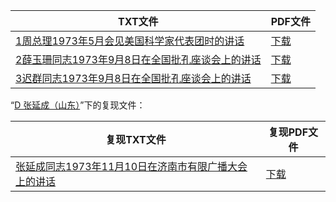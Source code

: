 | TXT文件 | PDF文件 |
| ------- | ------- |
| [1周总理1973年5月会见美国科学家代表团时的讲话](1%E5%91%A8%E6%80%BB%E7%90%861973%E5%B9%B45%E6%9C%88%E4%BC%9A%E8%A7%81%E7%BE%8E%E5%9B%BD%E7%A7%91%E5%AD%A6%E5%AE%B6%E4%BB%A3%E8%A1%A8%E5%9B%A2%E6%97%B6%E7%9A%84%E8%AE%B2%E8%AF%9D.txt) | [下载](1%E5%91%A8%E6%80%BB%E7%90%861973%E5%B9%B45%E6%9C%88%E4%BC%9A%E8%A7%81%E7%BE%8E%E5%9B%BD%E7%A7%91%E5%AD%A6%E5%AE%B6%E4%BB%A3%E8%A1%A8%E5%9B%A2%E6%97%B6%E7%9A%84%E8%AE%B2%E8%AF%9D.pdf) |
| [2薛玉珊同志1973年9月8日在全国批孔座谈会上的讲话](2%E8%96%9B%E7%8E%89%E7%8F%8A%E5%90%8C%E5%BF%971973%E5%B9%B49%E6%9C%888%E6%97%A5%E5%9C%A8%E5%85%A8%E5%9B%BD%E6%89%B9%E5%AD%94%E5%BA%A7%E8%B0%88%E4%BC%9A%E4%B8%8A%E7%9A%84%E8%AE%B2%E8%AF%9D.txt) | [下载](2%E8%96%9B%E7%8E%89%E7%8F%8A%E5%90%8C%E5%BF%971973%E5%B9%B49%E6%9C%888%E6%97%A5%E5%9C%A8%E5%85%A8%E5%9B%BD%E6%89%B9%E5%AD%94%E5%BA%A7%E8%B0%88%E4%BC%9A%E4%B8%8A%E7%9A%84%E8%AE%B2%E8%AF%9D.pdf) |
| [3迟群同志1973年9月8日在全国批孔座谈会上的讲话](3%E8%BF%9F%E7%BE%A4%E5%90%8C%E5%BF%971973%E5%B9%B49%E6%9C%888%E6%97%A5%E5%9C%A8%E5%85%A8%E5%9B%BD%E6%89%B9%E5%AD%94%E5%BA%A7%E8%B0%88%E4%BC%9A%E4%B8%8A%E7%9A%84%E8%AE%B2%E8%AF%9D.txt) | [下载](3%E8%BF%9F%E7%BE%A4%E5%90%8C%E5%BF%971973%E5%B9%B49%E6%9C%888%E6%97%A5%E5%9C%A8%E5%85%A8%E5%9B%BD%E6%89%B9%E5%AD%94%E5%BA%A7%E8%B0%88%E4%BC%9A%E4%B8%8A%E7%9A%84%E8%AE%B2%E8%AF%9D.pdf) |

“[D 张延成（山东）](../D%20%E5%BC%A0%E5%BB%B6%E6%88%90%EF%BC%88%E5%B1%B1%E4%B8%9C%EF%BC%89)”下的复现文件：

| 复现TXT文件 | 复现PDF文件 |
| ------- | ------- |
| [张延成同志1973年11月10日在济南市有限广播大会上的讲话](../D%20%E5%BC%A0%E5%BB%B6%E6%88%90%EF%BC%88%E5%B1%B1%E4%B8%9C%EF%BC%89/%E5%BC%A0%E5%BB%B6%E6%88%90%E5%90%8C%E5%BF%971973%E5%B9%B411%E6%9C%8810%E6%97%A5%E5%9C%A8%E6%B5%8E%E5%8D%97%E5%B8%82%E6%9C%89%E9%99%90%E5%B9%BF%E6%92%AD%E5%A4%A7%E4%BC%9A%E4%B8%8A%E7%9A%84%E8%AE%B2%E8%AF%9D.txt) | [下载](../D%20%E5%BC%A0%E5%BB%B6%E6%88%90%EF%BC%88%E5%B1%B1%E4%B8%9C%EF%BC%89/%E5%BC%A0%E5%BB%B6%E6%88%90%E5%90%8C%E5%BF%971973%E5%B9%B411%E6%9C%8810%E6%97%A5%E5%9C%A8%E6%B5%8E%E5%8D%97%E5%B8%82%E6%9C%89%E9%99%90%E5%B9%BF%E6%92%AD%E5%A4%A7%E4%BC%9A%E4%B8%8A%E7%9A%84%E8%AE%B2%E8%AF%9D.pdf) |
